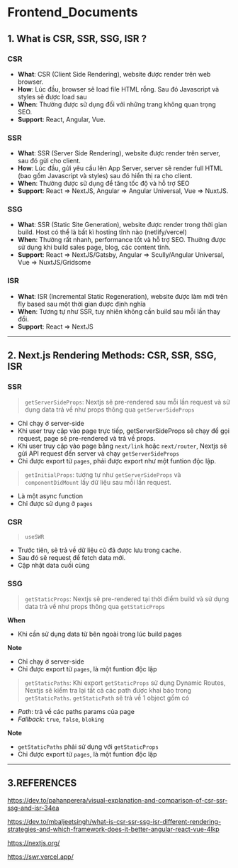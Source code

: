 # Frontend_Documents

## 1. What is CSR, SSR, SSG, ISR ?

### CSR

- **What**: CSR (Client Side Rendering), website được render trên web browser.
- **How**: Lúc đầu, browser sẽ load file HTML rỗng. Sau đó Javascript và styles sẽ được load sau
- **When**: Thường được sử dụng đối với những trang không quan trọng SEO.
- **Support**: React, Angular, Vue.

### SSR

- **What**: SSR (Server Side Rendering), website được render trên server, sau đó gửi cho client.
- **How**: Lúc đầu, gửi yêu cầu lên App Server, server sẽ render full HTML (bao gồm Javascript và styles) sau đó hiển thị ra cho client.
- **When**: Thường được sử dụng để tăng tốc độ và hỗ trợ SEO
- **Support**: React => NextJS, Angular => Angular Universal, Vue => NuxtJS.

### SSG

- **What**: SSR (Static Site Generation), website được render trong thời gian build. Host có thể là bất kì hosting tĩnh nào (netlify/vercel)
- **When**: Thường rất nhanh, performance tốt và hỗ trợ SEO. Thường được sử dụng khi build sales page, blog, các content tĩnh.
- **Support**: React => NextJS/Gatsby, Angular => Scully/Angular Universal, Vue => NuxtJS/Gridsome

### ISR

- **What**: ISR (Incremental Static Regeneration), website được làm mới trên fly based sau một thời gian được định nghĩa
- **When**: Tương tự như SSR, tuy nhiên không cần build sau mỗi lần thay đổi.
- **Support**: React => NextJS

---

## 2. Next.js Rendering Methods: CSR, SSR, SSG, ISR

### SSR

> `getServerSideProps`: Nextjs sẽ pre-rendered sau mỗi lần request và sử dụng data trả về như props thông qua `getServerSideProps`

- Chỉ chạy ở server-side
- Khi user truy cập vào page trực tiếp, getServerSideProps sẽ chạy để gọi request, page sẽ pre-rendered và trả về props.
- Khi user truy cập vào page bằng `next/link` hoặc `next/router`, Nextjs sẽ gửi API request đến server và chạy `getServerSideProps`
- Chỉ được export từ `pages`, phải được export như một funtion độc lập.

> `getInitialProps`: tương tự như `getServerSideProps` và `componentDidMount` lấy dữ liệu sau mỗi lần request.

- Là một async function
- Chỉ được sử dụng ở `pages`

### CSR

> `useSWR`

- Trước tiên, sẽ trả về dữ liệu cũ đã được lưu trong cache.
- Sau đó sẽ request để fetch data mới.
- Cập nhật data cuối cùng

### SSG

> `getStaticProps`: Nextjs sẽ pre-rendered tại thời điểm build và sử dụng data trả về như props thông qua `getStaticProps`

**When**

- Khi cần sử dụng data từ bên ngoài trong lúc build pages

**Note**

- Chỉ chạy ở server-side
- Chỉ được export từ `pages`, là một funtion độc lập

> `getStaticPaths`: Khi export `getStaticProps` sử dụng Dynamic Routes, Nextjs sẽ kiểm tra lại tất cả các path được khai báo trong `getStaticPaths`. `getStaticPath` sẽ trả về 1 object gồm có

- _Path_: trả về các paths params của page
- _Fallback_: `true`, `false`, `bloking`

**Note**

- `getStaticPaths` phải sử dụng với `getStaticProps`
- Chỉ được export từ `pages`, là một funtion độc lập

---

## 3.REFERENCES

https://dev.to/pahanperera/visual-explanation-and-comparison-of-csr-ssr-ssg-and-isr-34ea

https://dev.to/mbaljeetsingh/what-is-csr-ssr-ssg-isr-different-rendering-strategies-and-which-framework-does-it-better-angular-react-vue-4lkp

https://nextjs.org/

https://swr.vercel.app/
